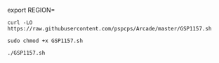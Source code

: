 export REGION=

```
curl -LO https://raw.githubusercontent.com/pspcps/Arcade/master/GSP1157.sh

sudo chmod +x GSP1157.sh

./GSP1157.sh
```
